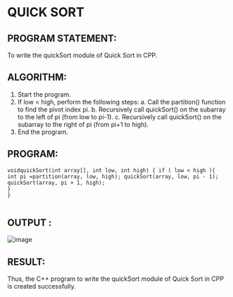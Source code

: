# QUICK SORT

## PROGRAM STATEMENT:

To write the quickSort module of Quick Sort in CPP.

## ALGORITHM:  

1.	Start the program.
2.	If low < high, perform the following steps:
a.	Call the partition() function to find the pivot index pi.
b.	Recursively call quickSort() on the subarray to the left of pi (from low to pi-1).
c.	Recursively call quickSort() on the subarray to the right of pi (from pi+1 to high).
3.	End the program.

## PROGRAM:

```
voidquickSort(int array[], int low, int high) { if ( low < high ){
int pi =partition(array, low, high); quickSort(array, low, pi - 1); quickSort(array, pi + 1, high);
}
}
 
```
## OUTPUT :
![image](https://github.com/user-attachments/assets/d1b77f55-77b6-4087-82da-9c5df0aad348)

## RESULT:

Thus, the C++ program to write the quickSort module of Quick Sort in CPP is created successfully.
 

## 
